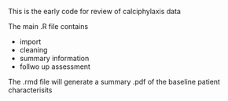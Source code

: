 This is the early code for review of calciphylaxis data

The main .R file contains
 - import
 - cleaning
 - summary information
 - follwo up assessment

The .rmd file will generate a summary .pdf of the baseline patient characterisits
